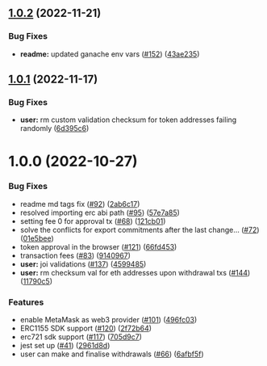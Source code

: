 ## [1.0.2](https://github.com/maticnetwork/nightfall-sdk/compare/v1.0.1...v1.0.2) (2022-11-21)


### Bug Fixes

* **readme:** updated ganache env vars ([#152](https://github.com/maticnetwork/nightfall-sdk/issues/152)) ([43ae235](https://github.com/maticnetwork/nightfall-sdk/commit/43ae23556d4488e536cd60222429a36e2608f0db))

## [1.0.1](https://github.com/maticnetwork/nightfall-sdk/compare/v1.0.0...v1.0.1) (2022-11-17)


### Bug Fixes

* **user:** rm custom validation checksum for token addresses failing randomly ([6d395c6](https://github.com/maticnetwork/nightfall-sdk/commit/6d395c6541c3e2e5ddf6a05492133a6fec6d40f9))

# 1.0.0 (2022-10-27)


### Bug Fixes

* readme md tags fix ([#92](https://github.com/maticnetwork/nightfall-sdk/issues/92)) ([2ab6c17](https://github.com/maticnetwork/nightfall-sdk/commit/2ab6c17492267b65c1f261640a18a5f83e45e33a))
* resolved importing erc abi path ([#95](https://github.com/maticnetwork/nightfall-sdk/issues/95)) ([57e7a85](https://github.com/maticnetwork/nightfall-sdk/commit/57e7a858d8e4613c5aa2850ab1577b435c631588))
* setting fee 0 for approval tx ([#68](https://github.com/maticnetwork/nightfall-sdk/issues/68)) ([121cb01](https://github.com/maticnetwork/nightfall-sdk/commit/121cb01cf598d8318f370202a0bb1949a484b754))
* solve the conflicts for export commitments after the last change… ([#72](https://github.com/maticnetwork/nightfall-sdk/issues/72)) ([01e5bee](https://github.com/maticnetwork/nightfall-sdk/commit/01e5bee684e90751b985275ba5da50f3d391ce73))
* token approval in the browser ([#121](https://github.com/maticnetwork/nightfall-sdk/issues/121)) ([66fd453](https://github.com/maticnetwork/nightfall-sdk/commit/66fd4530dcb951297600254dd445654b526ae8a8))
* transaction fees ([#83](https://github.com/maticnetwork/nightfall-sdk/issues/83)) ([9140967](https://github.com/maticnetwork/nightfall-sdk/commit/91409674462598b67061238548cf945b59b418d5))
* **user:** joi validations ([#137](https://github.com/maticnetwork/nightfall-sdk/issues/137)) ([4599485](https://github.com/maticnetwork/nightfall-sdk/commit/45994852f21da565123be325e2351f1dd6fcefb4))
* **user:** rm checksum val for eth addresses upon withdrawal txs ([#144](https://github.com/maticnetwork/nightfall-sdk/issues/144)) ([11790c5](https://github.com/maticnetwork/nightfall-sdk/commit/11790c55e5a2632f3b549a21c3925cd058a5a173))


### Features

* enable MetaMask as web3 provider ([#101](https://github.com/maticnetwork/nightfall-sdk/issues/101)) ([496fc03](https://github.com/maticnetwork/nightfall-sdk/commit/496fc03930e8ab2bde3cc3429f7e697d594f551d))
* ERC1155 SDK support ([#120](https://github.com/maticnetwork/nightfall-sdk/issues/120)) ([2f72b64](https://github.com/maticnetwork/nightfall-sdk/commit/2f72b64dc218363de8c43b0e23fd01e6bf057519))
* erc721 sdk support ([#117](https://github.com/maticnetwork/nightfall-sdk/issues/117)) ([705d9c7](https://github.com/maticnetwork/nightfall-sdk/commit/705d9c76b83b9b4eecb6ef6b03caee7ba80aacaf))
* jest set up ([#41](https://github.com/maticnetwork/nightfall-sdk/issues/41)) ([2961d8d](https://github.com/maticnetwork/nightfall-sdk/commit/2961d8d37cf430b4189192a4101226b8901280a5))
* user can make and finalise withdrawals ([#66](https://github.com/maticnetwork/nightfall-sdk/issues/66)) ([6afbf5f](https://github.com/maticnetwork/nightfall-sdk/commit/6afbf5f959072fd4224f65a4b664f14133d1f95a))

